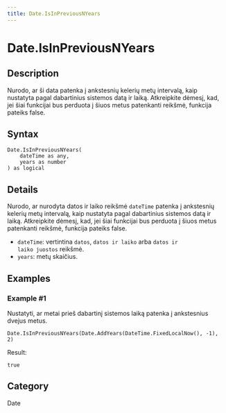 ```yaml
---
title: Date.IsInPreviousNYears
---
```


# Date.IsInPreviousNYears


## Description

Nurodo, ar ši data patenka į ankstesnių kelerių metų intervalą, kaip nustatyta pagal dabartinius sistemos datą ir laiką. Atkreipkite dėmesį, kad, jei šiai funkcijai bus perduota į šiuos metus patenkanti reikšmė, funkcija pateiks false.


## Syntax

```powerquery
Date.IsInPreviousNYears(
    dateTime as any,
    years as number
) as logical
```


## Details

Nurodo, ar nurodyta datos ir laiko reikšmė <code>dateTime</code> patenka į ankstesnių kelerių metų intervalą, kaip nustatyta pagal dabartinius sistemos datą ir laiką. Atkreipkite dėmesį, kad, jei šiai funkcijai bus perduota į šiuos metus patenkanti reikšmė, funkcija pateiks false.      <ul>      <li><code>dateTime</code>: vertintina <code>datos</code>, <code>datos ir laiko</code> arba <code>datos ir laiko juostos</code> reikšmė.</li>      <li><code>years</code>: metų skaičius.</li>      </ul>


## Examples

### Example #1 
Nustatyti, ar metai prieš dabartinį sistemos laiką patenka į ankstesnius dvejus metus.
```powerquery
Date.IsInPreviousNYears(Date.AddYears(DateTime.FixedLocalNow(), -1), 2)
```

Result: 
```powerquery
true
```




## Category
Date

